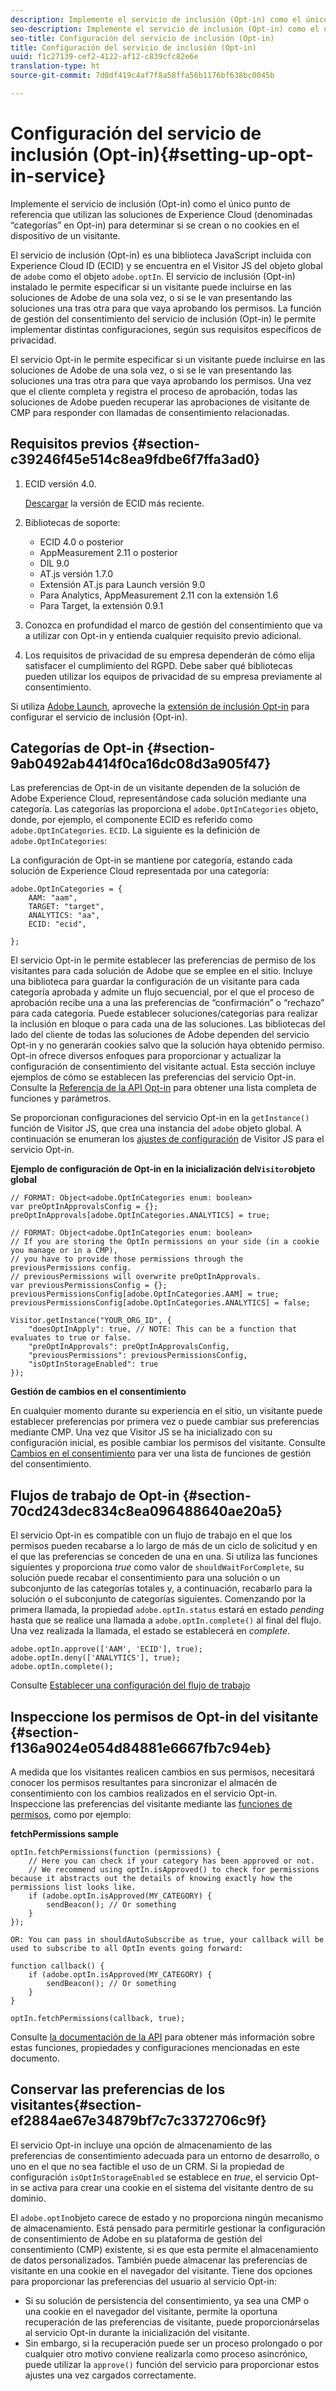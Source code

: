 ```yaml
---
description: Implemente el servicio de inclusión (Opt-in) como el único punto de referencia que utilizan las soluciones de Experience Cloud (denominadas “categorías” en Opt-in) para determinar si se crean o no cookies en el dispositivo de un visitante.
seo-description: Implemente el servicio de inclusión (Opt-in) como el único punto de referencia que utilizan las soluciones de Experience Cloud (denominadas “categorías” en Opt-in) para determinar si se crean o no cookies en el dispositivo de un visitante.
seo-title: Configuración del servicio de inclusión (Opt-in)
title: Configuración del servicio de inclusión (Opt-in)
uuid: f1c27139-cef2-4122-af12-c839cfc82e6e
translation-type: ht
source-git-commit: 7d0df419c4af7f8a58ffa56b1176bf638bc0045b

---
```



# Configuración del servicio de inclusión (Opt-in){#setting-up-opt-in-service}

Implemente el servicio de inclusión (Opt-in) como el único punto de referencia que utilizan las soluciones de Experience Cloud (denominadas “categorías” en Opt-in) para determinar si se crean o no cookies en el dispositivo de un visitante.

El servicio de inclusión (Opt-in) es una biblioteca JavaScript incluida con Experience Cloud ID (ECID) y se encuentra en el Visitor JS del objeto global de `adobe` como el objeto `adobe.optIn`. El servicio de inclusión (Opt-in) instalado le permite especificar si un visitante puede incluirse en las soluciones de Adobe de una sola vez, o si se le van presentando las soluciones una tras otra para que vaya aprobando los permisos. La función de gestión del consentimiento del servicio de inclusión (Opt-in) le permite implementar distintas configuraciones, según sus requisitos específicos de privacidad.

El servicio Opt-in le permite especificar si un visitante puede incluirse en las soluciones de Adobe de una sola vez, o si se le van presentando las soluciones una tras otra para que vaya aprobando los permisos. Una vez que el cliente completa y registra el proceso de aprobación, todas las soluciones de Adobe pueden recuperar las aprobaciones de visitante de CMP para responder con llamadas de consentimiento relacionadas.

## Requisitos previos  {#section-c39246f45e514c8ea9fdbe6f7ffa3ad0}

1. ECID versión 4.0.

   [Descargar](https://github.com/Adobe-Marketing-Cloud/id-service/releases) la versión de ECID más reciente.

1. Bibliotecas de soporte:

   * ECID 4.0 o posterior
   * AppMeasurement 2.11 o posterior
   * DIL 9.0
   * AT.js versión 1.7.0
   * Extensión AT.js para Launch versión 9.0
   * Para Analytics, AppMeasurement 2.11 con la extensión 1.6
   * Para Target, la extensión 0.9.1

1. Conozca en profundidad el marco de gestión del consentimiento que va a utilizar con Opt-in y entienda cualquier requisito previo adicional.

   <!--
   For IAB, see here for additional pre-reqs.
   -->

1. Los requisitos de privacidad de su empresa dependerán de cómo elija satisfacer el cumplimiento del RGPD. Debe saber qué bibliotecas pueden utilizar los equipos de privacidad de su empresa previamente al consentimiento.

Si utiliza [Adobe Launch](https://docs.adobelaunch.com/), aproveche la [extensión de inclusión Opt-in](../../implementation-guides/opt-in-service/launch.md) para configurar el servicio de inclusión (Opt-in).

## Categorías de Opt-in {#section-9ab0492ab4414f0ca16dc08d3a905f47}

Las preferencias de Opt-in de un visitante dependen de la solución de Adobe Experience Cloud, representándose cada solución mediante una categoría. Las categorías las proporciona el `adobe.OptInCategories` objeto, donde, por ejemplo, el componente ECID es referido como `adobe.OptInCategories`. `ECID`. La siguiente es la definición de `adobe.OptInCategories`:

La configuración de Opt-in se mantiene por categoría, estando cada solución de Experience Cloud representada por una categoría:

```
adobe.OptInCategories = { 
    AAM: "aam", 
    TARGET: "target",  
    ANALYTICS: "aa", 
    ECID: "ecid", 
     
};
```

El servicio Opt-in le permite establecer las preferencias de permiso de los visitantes para cada solución de Adobe que se emplee en el sitio. Incluye una biblioteca para guardar la configuración de un visitante para cada categoría aprobada y admite un flujo secuencial, por el que el proceso de aprobación recibe una a una las preferencias de “confirmación” o “rechazo” para cada categoría. Puede establecer soluciones/categorías para realizar la inclusión en bloque o para cada una de las soluciones. 
Las bibliotecas del lado del cliente de todas las soluciones de Adobe dependen del servicio Opt-in y no generarán cookies salvo que la solución haya obtenido permiso. Opt-in ofrece diversos enfoques para proporcionar y actualizar la configuración de consentimiento del visitante actual. Esta sección incluye ejemplos de cómo se establecen las preferencias del servicio Opt-in. Consulte la [Referencia de la API Opt-in](../../implementation-guides/opt-in-service/api.md#reference-4f30152333dd4990ab10c1b8b82fc867) para obtener una lista completa de funciones y parámetros.

Se proporcionan configuraciones del servicio Opt-in en la `getInstance()` función de Visitor JS, que crea una instancia del `adobe` objeto global. A continuación se enumeran los [ajustes de configuración](../../implementation-guides/opt-in-service/api.md#section-d66018342baf401389f248bb381becbf) de Visitor JS para el servicio Opt-in.

**Ejemplo de configuración de Opt-in en la inicialización del`Visitor`objeto global**

```
// FORMAT: Object<adobe.OptInCategories enum: boolean> 
var preOptInApprovalsConfig = {}; 
preOptInApprovals[adobe.OptInCategories.ANALYTICS] = true; 
  
// FORMAT: Object<adobe.OptInCategories enum: boolean> 
// If you are storing the OptIn permissions on your side (in a cookie you manage or in a CMP), 
// you have to provide those permissions through the previousPermissions config. 
// previousPermissions will overwrite preOptInApprovals. 
var previousPermissionsConfig = {}; 
previousPermissionsConfig[adobe.OptInCategories.AAM] = true; 
previousPermissionsConfig[adobe.OptInCategories.ANALYTICS] = false; 
  
Visitor.getInstance("YOUR_ORG_ID", { 
    "doesOptInApply": true, // NOTE: This can be a function that evaluates to true or false. 
    "preOptInApprovals": preOptInApprovalsConfig, 
    "previousPermissions": previousPermissionsConfig, 
    "isOptInStorageEnabled": true 
});
```

**Gestión de cambios en el consentimiento**

En cualquier momento durante su experiencia en el sitio, un visitante puede establecer preferencias por primera vez o puede cambiar sus preferencias mediante CMP. Una vez que Visitor JS se ha inicializado con su configuración inicial, es posible cambiar los permisos del visitante. Consulte [Cambios en el consentimiento](../../implementation-guides/opt-in-service/api.md#section-c3d85403ff0d4394bd775c39f3d001fc) para ver una lista de funciones de gestión del consentimiento.

<!--
<p> *** <b>sample code block </b>*** </p>
-->

## Flujos de trabajo de Opt-in {#section-70cd243dec834c8ea096488640ae20a5}

El servicio Opt-in es compatible con un flujo de trabajo en el que los permisos pueden recabarse a lo largo de más de un ciclo de solicitud y en el que las preferencias se conceden de una en una. Si utiliza las funciones siguientes y proporciona *true* como valor de `shouldWaitForComplete`, su solución puede recabar el consentimiento para una solución o un subconjunto de las categorías totales y, a continuación, recabarlo para la solución o el subconjunto de categorías siguientes. Comenzando por la primera llamada, la propiedad `adobe.optIn.status` estará en estado *pending* hasta que se realice una llamada a `adobe.optIn.complete()` al final del flujo. Una vez realizada la llamada, el estado se establecerá en *complete*.

```
adobe.optIn.approve(['AAM', 'ECID'], true); 
adobe.optIn.deny(['ANALYTICS'], true); 
adobe.optIn.complete();
```

Consulte [Establecer una configuración del flujo de trabajo](../../implementation-guides/opt-in-service/api.md#section-2c5adfa5459c4e72b96d2693123a53c2)

## Inspeccione los permisos de Opt-in del visitante {#section-f136a9024e054d84881e6667fb7c94eb}

A medida que los visitantes realicen cambios en sus permisos, necesitará conocer los permisos resultantes para sincronizar el almacén de consentimiento con los cambios realizados en el servicio Opt-in. Inspeccione las preferencias del visitante mediante las [funciones de permisos](../../implementation-guides/opt-in-service/api.md#section-7fe57279b5b44b4f8fe47e336df60155), como por ejemplo:

**fetchPermissions sample**

```
optIn.fetchPermissions(function (permissions) { 
    // Here you can check if your category has been approved or not. 
    // We recommend using optIn.isApproved() to check for permissions because it abstracts out the details of knowing exactly how the permissions list looks like. 
    if (adobe.optIn.isApproved(MY_CATEGORY) { 
        sendBeacon(); // Or something 
    } 
});

OR: You can pass in shouldAutoSubscribe as true, your callback will be used to subscribe to all OptIn events going forward:

function callback() { 
    if (adobe.optIn.isApproved(MY_CATEGORY) { 
        sendBeacon(); // Or something 
    } 
}

optIn.fetchPermissions(callback, true);
```

Consulte  [la documentación de la API](../../implementation-guides/opt-in-service/api.md#reference-4f30152333dd4990ab10c1b8b82fc867) para obtener más información sobre estas funciones, propiedades y configuraciones mencionadas en este documento.

## Conservar las preferencias de los visitantes{#section-ef2884ae67e34879bf7c7c3372706c9f}

El servicio Opt-in incluye una opción de almacenamiento de las preferencias de consentimiento adecuada para un entorno de desarrollo, o uno en el que no sea factible el uso de un CRM. Si la propiedad de configuración `isOptInStorageEnabled` se establece en *true*, el servicio Opt-in se activa para crear una cookie en el sistema del visitante dentro de su dominio.

El `adobe.optIn`objeto carece de estado y no proporciona ningún mecanismo de almacenamiento. Está pensado para permitirle gestionar la configuración de consentimiento de Adobe en su plataforma de gestión del consentimiento (CMP) existente, si es que esta permite el almacenamiento de datos personalizados. También puede almacenar las preferencias de visitante en una cookie en el navegador del visitante. Tiene dos opciones para proporcionar las preferencias del usuario al servicio Opt-in:

* Si su solución de persistencia del consentimiento, ya sea una CMP o una cookie en el navegador del visitante, permite la oportuna recuperación de las preferencias de visitante, puede proporcionárselas al servicio Opt-in durante la inicialización del visitante.
* Sin embargo, si la recuperación puede ser un proceso prolongado o por cualquier otro motivo conviene realizarla como proceso asincrónico, puede utilizar la `approve()` función del servicio para proporcionar estos ajustes una vez cargados correctamente.

